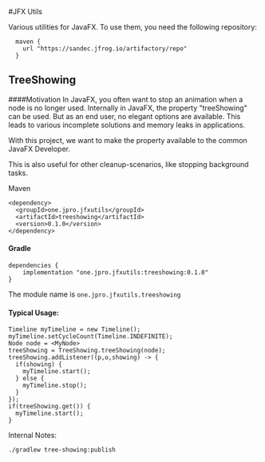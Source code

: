 #JFX Utils

Various utilities for JavaFX.
To use them, you need the following repository:
```
  maven {
    url "https://sandec.jfrog.io/artifactory/repo"
  }
```

## TreeShowing
####Motivation
In JavaFX, you often want to stop an animation when a node is no longer used.
Internally in JavaFX, the property "treeShowing" can be used. But as an end user, no elegant options are available.
This leads to various incomplete solutions and memory leaks in applications.

With this project, we want to make the property available to the common JavaFX Developer.

This is also useful for other cleanup-scenarios, like stopping background tasks.

Maven
```
<dependency>
  <groupId>one.jpro.jfxutils</groupId>
  <artifactId>treeshowing</artifactId>
  <version>0.1.0</version>
</dependency>
```

#### Gradle
```
dependencies {
    implementation "one.jpro.jfxutils:treeshowing:0.1.0"
}
```
The module name is `one.jpro.jfxutils.treeshowing`

#### Typical Usage:
```
Timeline myTimeline = new Timeline();
myTimeline.setCycleCount(Timeline.INDEFINITE);
Node node = <MyNode>
treeShowing = TreeShowing.treeShowing(node);
treeShowing.addListener((p,o,showing) -> {
  if(showing) {
    myTimeline.start();
  } else {
    myTimeline.stop();
  }
});
if(treeShowing.get()) {
  myTimeline.start();
}
```

Internal Notes:
```
./gradlew tree-showing:publish
```